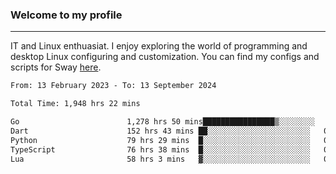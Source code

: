 ### Welcome to my profile

---

IT and Linux enthuasiat. I enjoy exploring the world of programming and desktop Linux configuring and customization. You can find my configs and scripts for Sway [here](https://github.com/uroborosq/mess-of-linux-configurations).

<!-- <div display="block">
 	<img align="left" width="48%" alt="isocalendar" src=".github/metrics/isocalendar_metrics.svg" />
	<img align="center" width="48%" alt="contributions" src=".github/metrics/contributions_metrics.svg" />
	<img align="center" alt="languages" src=".github/metrics/languages_metrics.svg" />
</div> -->

<!-- ![](https://komarev.com/ghpvc/?username=uroborosq&color=success&style=flat-square) -->
<!-- [](https://img.shields.io/github/last-commit/uroborosq/uroborosq?label=Profile%20updated&style=flat-square) -->

<!--START_SECTION:waka-->

```txt
From: 13 February 2023 - To: 13 September 2024

Total Time: 1,948 hrs 22 mins

Go                        1,278 hrs 50 mins████████████████▒░░░░░░░░   64.93 %
Dart                      152 hrs 43 mins ██░░░░░░░░░░░░░░░░░░░░░░░   07.75 %
Python                    79 hrs 29 mins  █░░░░░░░░░░░░░░░░░░░░░░░░   04.04 %
TypeScript                76 hrs 38 mins  █░░░░░░░░░░░░░░░░░░░░░░░░   03.89 %
Lua                       58 hrs 3 mins   ▓░░░░░░░░░░░░░░░░░░░░░░░░   02.95 %
```

<!--END_SECTION:waka-->
